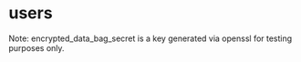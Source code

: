 # users

Note: encrypted_data_bag_secret is a key generated via openssl for testing purposes only.  
